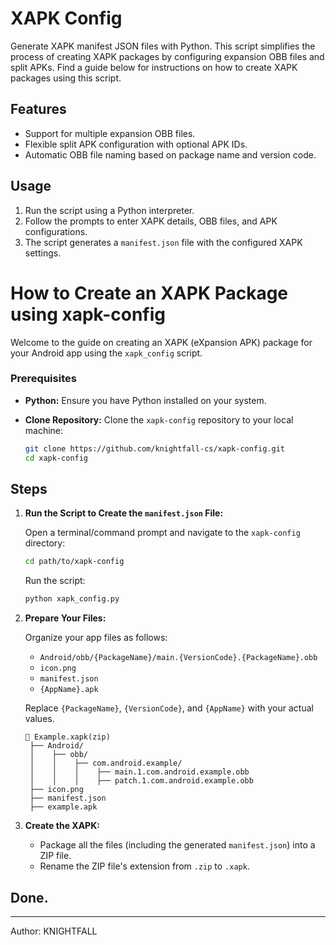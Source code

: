 # XAPK Config

Generate XAPK manifest JSON files with Python. This script simplifies the process of creating XAPK packages by configuring expansion OBB files and split APKs. Find a guide below for instructions on how to create XAPK packages using this script.

## Features

- Support for multiple expansion OBB files.
- Flexible split APK configuration with optional APK IDs.
- Automatic OBB file naming based on package name and version code.

## Usage

1. Run the script using a Python interpreter.
2. Follow the prompts to enter XAPK details, OBB files, and APK configurations.
3. The script generates a `manifest.json` file with the configured XAPK settings.

# How to Create an XAPK Package using xapk-config

Welcome to the guide on creating an XAPK (eXpansion APK) package for your Android app using the `xapk_config` script.

### Prerequisites

- **Python:** Ensure you have Python installed on your system.
- **Clone Repository:** Clone the `xapk-config` repository to your local machine:

    ```bash
    git clone https://github.com/knightfall-cs/xapk-config.git
    cd xapk-config
    ```

## Steps

1. **Run the Script to Create the `manifest.json` File:**

    Open a terminal/command prompt and navigate to the `xapk-config` directory:

    ```bash
    cd path/to/xapk-config
    ```

    Run the script:

    ```bash
    python xapk_config.py
    ```

2. **Prepare Your Files:**

    Organize your app files as follows:

    - `Android/obb/{PackageName}/main.{VersionCode}.{PackageName}.obb`
    - `icon.png`
    - `manifest.json`
    - `{AppName}.apk`

    Replace `{PackageName}`, `{VersionCode}`, and `{AppName}` with your actual values.

    ```
    📂 Example.xapk(zip)
     ├── Android/
     │    ├── obb/
     │    │    ├── com.android.example/
     │    │    │    ├── main.1.com.android.example.obb
     │    │    │    ├── patch.1.com.android.example.obb
     ├── icon.png
     ├── manifest.json
     ├── example.apk
   ```   

4. **Create the XAPK:**

    - Package all the files (including the generated `manifest.json`) into a ZIP file.
    - Rename the ZIP file's extension from `.zip` to `.xapk`.

## Done.

---

Author: KNIGHTFALL
